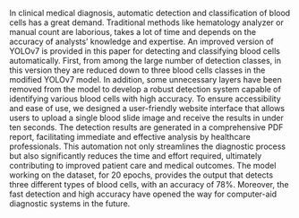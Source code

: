 In clinical medical diagnosis, automatic detection
and classification of blood cells has a great demand. Traditional
methods like hematology analyzer or manual count are laborious,
takes a lot of time and depends on the accuracy of analysts’
knowledge and expertise. An improved version of YOLOv7 is
provided in this paper for detecting and classifying blood cells
automatically. First, from among the large number of detection
classes, in this version they are reduced down to three blood
cells classes in the modified YOLOv7 model. In addition, some
unnecessary layers have been removed from the model to develop
a robust detection system capable of identifying various blood
cells with high accuracy. To ensure accessibility and ease of
use, we designed a user-friendly website interface that allows
users to upload a single blood slide image and receive the results
in under ten seconds. The detection results are generated in a
comprehensive PDF report, facilitating immediate and effective
analysis by healthcare professionals. This automation not only
streamlines the diagnostic process but also significantly reduces
the time and effort required, ultimately contributing to improved
patient care and medical outcomes. The model working on the
dataset, for 20 epochs, provides the output that detects three
different types of blood cells, with an accuracy of 78%. Moreover,
the fast detection and high accuracy have opened the way
for computer-aid diagnostic systems in the future.
